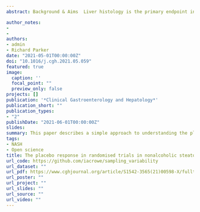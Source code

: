 ```yaml
---
abstract: Background & Aims  Liver histology is the primary endpoint in phase 3 trials in nonalcoholic steatohepatitis (NASH).  There is an appreciable response to placebo that confounds endpoint assessment.  The aim of this study was to quantify contributors to the placebo response and its impact on liver fibrosis improvement. Methods  Estimates of fibrosis improvement in placebo treated participants were made using probabilistic simulation.  Each simulated trial included 120 participants.  Parameters considered in the model included sampling and observer variability, regression to the mean, and net fibrosis progression calibrated to reported trial outcomes.  Results In large phase 2b and 3 trials, 22% of placebo treated participants with fibrosis stage 2 or 3 NASH at baseline improved by at least one fibrosis stage with minimal net disease progression.  Estimates of sampling and observer variability in simultaneous biopsy studies highlighted an imbalance where apparent fibrosis improvement was more likely than worsening.  Using these estimates and known trial outcomes, net fibrosis progression was estimated at 0.05 stages per year.  Simulations of the placebo response rate showed a rate of 22% with 80% of trials falling between 15 and 30%, in keeping with trials reported to date.  Additional increases in observer variability further increased the placebo response. Conclusions  The analyses presented simply define the placebo response in liver fibrosis in trials in NASH in terms of sampling and observer variability, regression to the mean, and fibrosis progression.  Factors relating to liver biopsy are largely unmodifiable and the variation in placebo response rates, both simulated and observed, challenges the role of biopsy in trial endpoint assessment. 

author_notes:
- 
- 
authors:
- admin
- Richard Parker
date: "2021-05-01T00:00:00Z"
doi: "10.1016/j.cgh.2021.05.059"
featured: true
image:
  caption: ''
  focal_point: ""
  preview_only: false
projects: []
publication: '*Clinical Gastroenterology and Hepatology*'
publication_short: ""
publication_types:
- "2"
publishDate: "2021-06-01T00:00:00Z"
slides: 
summary: This paper describes a simple approach to understanding the placebo response to treatments for NASH.
tags:
- NASH
- Open science
title: The placebo response in randomised trials in nonalcoholic steatohepatitis simply explained
url_code: https://github.com/iacrowe/sampling_variability
url_dataset: ""
url_pdf: https://www.cghjournal.org/article/S1542-3565(21)00598-X/fulltext
url_poster: ""
url_project: ""
url_slides: ""
url_source: ""
url_video: ""
---
```




